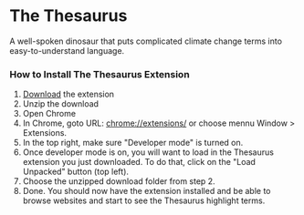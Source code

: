 # The Thesaurus
 A well-spoken dinosaur that puts complicated climate change terms into easy-to-understand language.


### How to Install The Thesaurus Extension
1. [Download](https://github.com/wundermanthompsonperth/Thesaurus/archive/refs/heads/main.zip) the extension
2. Unzip the download
3. Open Chrome
4. In Chrome, goto URL: [chrome://extensions/](chrome://extensions/) or choose mennu Window > Extensions.
5. In the top right, make sure "Developer mode" is turned on.
6. Once developer mode is on, you will want to load in the Thesaurus extension you just downloaded. To do that, click on the "Load Unpacked" button (top left).
7. Choose the unzipped download folder from step 2.
8. Done. You should now have the extension installed and be able to browse websites and start to see the Thesaurus highlight terms.